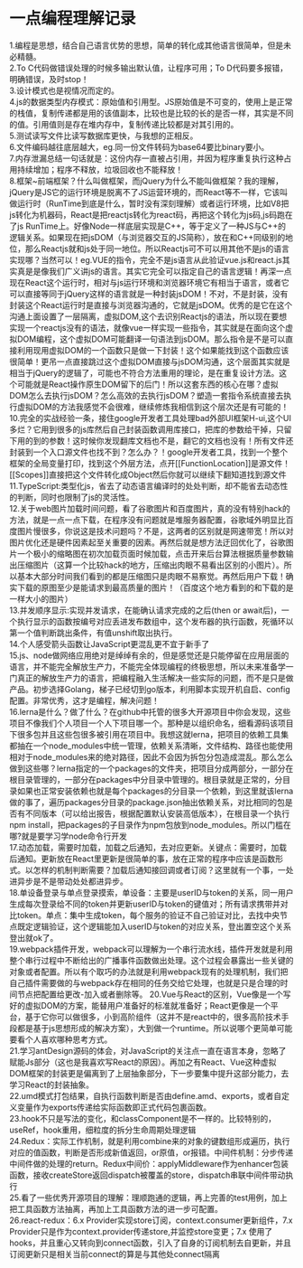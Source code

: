 # 一点编程理解记录

1.编程是思想，结合自己语言优势的思想，简单的转化成其他语言很简单，但是未必精髓。  
2.To C代码做错误处理的时候多输出默认值，让程序可用；To D代码要多报错，明确错误，及时stop！  
3.设计模式也是视情况而定的。  
4.js的数据类型内存模式：原始值和引用型。JS原始值是不可变的，使用上是正常的栈值，复制传递都是用的该值副本，比较也是比较的长的是否一样，其实是不同的值。引用值则是存在堆内存中，复制传递比较都是对其引用的。  
5.测试读写文件比读写数据库更快，与我想的正相反。  
6.文件编码越往底层越大，eg.同一份文件转码为base64要比binary要小。  
7.内存泄漏总结一句话就是：这份内存一直被占引用，并因为程序重复执行这种占用持续增加；程序不释放，垃圾回收也不能释放！  
8.框架~前端框架？什么叫做框架，而jQuery为什么不能叫做框架？我的理解，jQuery是JS它的运行环境是脱离不了JS运营环境的，而React等不一样，它该叫做运行时（RunTime到底是什么，暂时没有深刻理解）或者运行环境，比如V8把js转化为机器码，React是把reactjs转化为react码，再把这个转化为js码,js码跑在了js RunTime上。好像Node一样底层实现是C++，等于定义了一种JS与C++的逻辑关系。如果现在把jsDOM（与浏览器交互的JS简称），放在和C++同级别的地位，那么Reactjs就和js处于同一地位。所以Reactjs可不可以用其他不是js的语言实现哪？当然可以！eg.VUE的指令，完全不是js语言从此验证vue.js和react.js其实真是是像我们广义讲js的语言。其实它完全可以指定自己的语言逻辑！再深一点现在React这个运行时，相对与js运行环境和浏览器环境它有相当于语言，或者它可以直接等同于jQuery这样的语言就是一种封装jsDOM！不对，不是封装，没有封装这个React运行时是直接与浏览器沟通的，它就是jsDOM。优秀的是它在这个沟通上面设置了一层隔离，虚拟DOM,这个去识别Reactjs的语法，所以现在要想实现一个reactjs没有的语法，就像vue一样实现一些指令，其实就是在面向这个虚拟DOM编程，这个虚拟DOM可能翻译一句语法到jsDOM。那么指令是不是可以直接利用现用虚拟DOM的一个函数只是做一下封装！这个如果能找到这个函数应该很简单！更吊一点直接跳过这个虚拟DOM直接与jsDOM沟通，这个层面其实就是相当于jQuery的逻辑了，可能也不符合方法重用的理论，是在重复设计方法。这个可能就是React操作原生DOM留下的后门！所以这套东西的核心在哪？虚拟DOM怎么去执行jsDOM？怎么高效的去执行jsDOM？塑造一套指令系统直接去执行虚拟DOM的方法我感觉不会很难，继续修炼我相信到这个层次还是有可能的！    
10.完全的实战经验一条，接住google开发者工具处理bad外部UI框架H-ui,这个UI多烂？它用到很多的js库然后自己封装函数调用库接口，把库的参数给干掉，只留下用的到的参数！这时候你发现翻库文档也不是，翻它的文档也没有！所有文件还封装到一个入口源文件也找不到？怎么办？！google开发者工具，找到一个整个框架的全局变量打印，找到这个外层方法，点开[[FunctionLocation]]是源文件！[[Scopes]]直接把这个文件转化成Object然后你就可以继续下翻知道找到源文件    
11.TypeScript:类型化js，省去了动态语言编译时的处处判断，却不能省去动态性的判断，同时也限制了js的灵活性。  
12.关于web图片加载时间问题，看了谷歌图片和百度图片，真的没有特别hack的方法，就是一点一点下载，在程序没有问题就是堆服务器配置，谷歌域外明显比百度图片慢很多，你说这是技术问题吗？不是，这两者的区别就是网速带宽！所以对图片优化还是硬件因素起至关重要的因素。再然后就是想方法迂回优化了，谷歌图片一个极小的缩略图在初次加载页面时候加载，点击开来后台算法根据质量参数输出压缩图片（这算一个比较hack的地方，压缩出肉眼不易看出区别的小图片）。所以基本大部分时间我们看到的都是压缩图只是肉眼不易察觉。再然后用户下载！确实下载的原图至少是能请求到最高质量的图片！（百度这个地方看到的和下载的是一样大小的图片）  
13.并发顺序显示:实现并发请求，在能确认请求完成的之后(then or await后)，一个执行显示的函数按编号对应丢进发布数组中，这个发布器的执行函数，死循环以第一个值判断跳出条件，有值unshift取出执行。  
14.个人感受箭头函数让JavaScript更混乱更不宜于新手了   
15.js、node做网络应用绝对是绰绰有余的，但是感觉还是只能停留在应用层面的语言，并不能完全解放生产力，不能完全体现编程的终极思想，所以未来准备学一门真正的解放生产力的语言，把编程融入生活解决一些实际的问题，而不是只是做产品。初步选择Golang，梯子已经切到go版本，利用脚本实现开机自启、config配置。非常优秀，这才是编程，解决问题！  
16.lerna是什么？做了什么？在github中托管的很多大开源项目中你会发现，这些项目不像我们个人项目一个人下项目哪一个。那种是以组织命名，细看源码该项目下很多包并且这些包很多被引用在项目中。我想这就lerna，把项目的依赖工具集都抽在一个node_modules中统一管理，依赖关系清晰，文件结构、路径也能使用相对于node_modules来的绝对路径，因此不会因为拆包分包造成混乱。那么怎么做到这些哪？lerna指定的一个packages的文件夹，把项目分成两部分，一部分在根目录管理的，一部分在packages中分目录中管理的。根目录就是正常的，分目录如果也正常安装依赖也就是每个packages的分目录一个依赖，到这里就该lerna做的事了，遍历packages分目录的package.json抽出依赖关系，对比相同的包是否有不同版本（可以给出报告，根据配置默认安装高低版本），在根目录一个执行npm install，把packages的子目录作为npm包放到node_modules。所以门槛在哪?就是要学习学node命令行开发   
17.动态加载，需要时加载，加载之后通知，去对应更新。关键点：需要时，加载后通知。更新放在React里更新是很简单的事，放在正常的程序中应该是函数形式。以怎样的机制判断需要？加载后通知接回调或者订阅？这里就有一个事，一处进异步是不是带动处处都进异步。  
18.单设备登录与单点登录摸索，单设备：主要是userID与token的关系，同一用户生成每次登录给不同的token并更新userID与token的键值对；所有请求携带并对比token。单点：集中生成token，每个服务的验证不自己验证对比，去找中央节点既定逻辑验证，这个逻辑能加入userID与token的对应关系，登出置空这个关系登出就ok了。  
19.webpack插件开发，webpack可以理解为一个串行流水线，插件开发就是利用整个串行过程中不断给出的广播事件函数做出处理。这个过程会暴露出一些关键的对象或者配置。所以有个取巧的办法就是利用webpack现有的处理机制，我们把自己插件需要做的与webpack存在相同的任务交给它处理，也就是只是合理的时间节点把配置给更改-加入或者删除等。
20.Vue与React的区别，Vue像是一个写好的虚拟DOM的方案，能替用户准备好的标准就准备好；React更像是一个平台，基于它你可以做很多，小到高阶组件（这并不是react中的，很多高阶技术手段都是基于js思想形成的解决方案），大到做一个runtime。所以说哪个更简单可能要看个人喜欢哪种思考方式。    
21.学习antDesign源码的体会，对JavaScript的关注点一直在语言本身，忽略了赋能Js部分（这也是我喜欢写React的原因）。再加之有React、Vue这种虚拟DOM框架的封装更是偏离到了上层抽象部分，下一步要集中提升这部分能力，去学习React的封装抽象。  
22.umd模式打包结果，自执行函数判断是否由define.amd、exports，或者自定义变量作为exports传递给实际函数即正式代码包裹函数。  
23.hook不只是写法的变化，和classComponent是不一样的。比较特别的，useRef，hook重用，细粒度的拆分生命周期处理逻辑  
24.Redux：实际工作机制，就是利用combine来的对象的键数组形成遍历，执行对应的值函数，判断是否形成新值返回，or原值，or报错。中间件机制：分步传递中间件做的处理的return。Redux中间价：applyMiddleware作为enhancer包装函数，接收createStore返回dispatch被覆盖的store，dispatch串联中间件带动执行  
25.看了一些优秀开源项目的理解：理顺跑通的逻辑，再上完善的test用例，加上把工具函数方法抽离，再加上工具函数方法的进一步可配置。  
26.react-redux：6.x Provider实现store订阅，context.consumer更新组件，7.x Provider只是作为context.provider传递store,并监控store变更；7.x 使用了hooks，并且重心又转向到connect函数，引入了自身的订阅机制去自更新，并且订阅更新只是相关当前connect的算是与其他处connect隔离  
